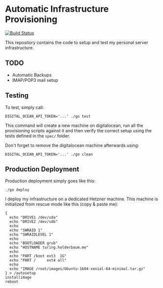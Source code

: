 # Automatic Infrastructure Provisioning

[![Build Status](https://travis-ci.org/holderbaum/infrastructure.svg?branch=master)](https://travis-ci.org/holderbaum/infrastructure)

This repository contains the code to setup and test my personal server infrastructure.

## TODO

* Automatic Backups
* IMAP/POP3 mail setup

## Testing

To test, simply call:

```
DIGITAL_OCEAN_API_TOKEN='...' ./go test
```

This command will create a new machine on digitalocean, run all the
provisioning scripts against it and then verify the correct setup using the
tests defined in the `spec/` folder.

Don't forget to remove the digitalocean machine afterwards using:

```
DIGITAL_OCEAN_API_TOKEN='...' ./go clean
```

## Production Deployment

Production deployment simply goes like this:

```
./go deploy
```

I deploy my infrastructure on a dedicated Hetzner machine. This machine is
initialized from rescue mode like this (copy & paste me):

```
{
  echo "DRIVE1 /dev/sda"
  echo "DRIVE2 /dev/sdb"
  echo
  echo "SWRAID 1"
  echo "SWRAIDLEVEL 1"
  echo
  echo "BOOTLOADER grub"
  echo "HOSTNAME turing.holderbaum.me"
  echo
  echo "PART /boot ext3  1G"
  echo "PART /     ext4 all"
  echo
  echo "IMAGE /root/images/Ubuntu-1604-xenial-64-minimal.tar.gz"
} > /autosetup
installimage
reboot
```
